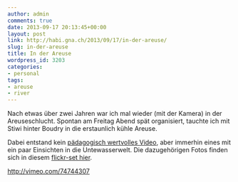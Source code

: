 ```yaml
---
author: admin
comments: true
date: 2013-09-17 20:13:45+00:00
layout: post
link: http://habi.gna.ch/2013/09/17/in-der-areuse/
slug: in-der-areuse
title: In der Areuse
wordpress_id: 3203
categories:
- personal
tags:
- areuse
- river
---
```


Nach etwas über zwei Jahren war ich mal wieder (mit der Kamera) in der Areuseschlucht.
Spontan am Freitag Abend spät organisiert, tauchte ich mit Stiwi hinter Boudry in die erstaunlich kühle Areuse.

Dabei entstand kein [pädagogisch wertvolles Video](https://twitter.com/viergrad/status/376606578079965184), aber immerhin eines mit ein paar Einsichten in die Untewasserwelt.
Die dazugehörigen Fotos finden sich in diesem [flickr-set hier](http://www.flickr.com/photos/habi/sets/72157635536366775/).

http://vimeo.com/74744307
